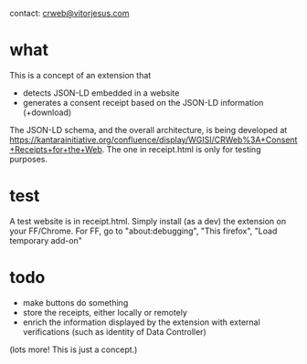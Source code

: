 contact: crweb@vitorjesus.com

# what
This is a concept of an extension that 
- detects JSON-LD embedded in a website
- generates a consent receipt based on the JSON-LD information (+download)

The JSON-LD schema, and the overall architecture, is being developed at https://kantarainitiative.org/confluence/display/WGISI/CRWeb%3A+Consent+Receipts+for+the+Web. The one in receipt.html is only for testing purposes.

# test
A test website is in receipt.html.
Simply install (as a dev) the extension on your FF/Chrome. For FF, go to "about:debugging", "This firefox", "Load temporary add-on"

# todo
- make buttons do something
- store the receipts, either locally or remotely
- enrich the information displayed by the extension with external verifications (such as identity of Data Controller)

(lots more! This is just a concept.)
